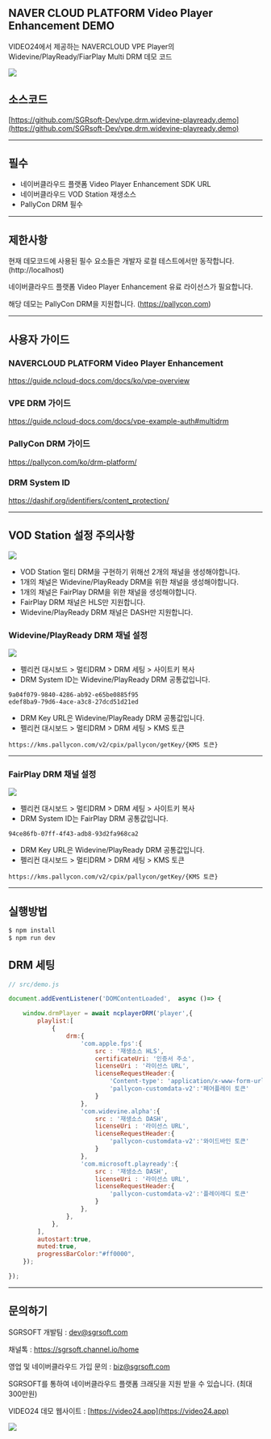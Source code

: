 ## NAVER CLOUD PLATFORM Video Player Enhancement DEMO

VIDEO24에서 제공하는 NAVERCLOUD VPE Player의 Widevine/PlayReady/FiarPlay Multi DRM 데모 코드

![](https://nnbkegvqsbcu5297614.cdn.ntruss.com/profile/202308/db85e25df98bf242d0ae25724a975dd7.png)



## 소스코드
[https://github.com/SGRsoft-Dev/vpe.drm.widevine-playready.demo](https://github.com/SGRsoft-Dev/vpe.drm.widevine-playready.demo)


*** 


## 필수
- 네이버클라우드 플랫폼 Video Player Enhancement SDK URL
- 네이버클라우드 VOD Station 재생소스
- PallyCon DRM 필수
***

## 제한사항

현재 데모코드에 사용된 필수 요소들은 개발자 로컬 테스트에서만 동작합니다. (http://localhost)

네이버클라우드 플랫폼 Video Player Enhancement 유료 라이선스가 필요합니다.

해당 데모는 PallyCon DRM을 지원합니다. (https://pallycon.com)

***


## 사용자 가이드
### NAVERCLOUD PLATFORM Video Player Enhancement
https://guide.ncloud-docs.com/docs/ko/vpe-overview


### VPE DRM 가이드
https://guide.ncloud-docs.com/docs/vpe-example-auth#multidrm

### PallyCon DRM 가이드
https://pallycon.com/ko/drm-platform/


### DRM System ID 
https://dashif.org/identifiers/content_protection/


***

## VOD Station 설정 주의사항

![](https://nnbkegvqsbcu5297614.cdn.ntruss.com/profile/202308/bb9d8a4071ce9d0bb9d92cb5033d8e5d.png)
- VOD Station 멀티 DRM을 구현하기 위해선 2개의 채널을 생성해야합니다.
- 1개의 채널은 Widevine/PlayReady DRM을 위한 채널을 생성해야합니다.
- 1개의 채널은 FairPlay DRM을 위한 채널을 생성해야합니다.
- FairPlay DRM 채널은 HLS만 지원합니다.
- Widevine/PlayReady DRM 채널은 DASH만 지원합니다.

### Widevine/PlayReady DRM 채널 설정
![](https://nnbkegvqsbcu5297614.cdn.ntruss.com/profile/202308/07b143fb4d1960fb2238c8eb53834f32.png)

- 펠리컨 대시보드 > 멀티DRM > DRM 세팅 > 사이트키 복사
- DRM System ID는 Widevine/PlayReady DRM 공통값입니다.
```
9a04f079-9840-4286-ab92-e65be0885f95
edef8ba9-79d6-4ace-a3c8-27dcd51d21ed
```
- DRM Key URL은 Widevine/PlayReady DRM 공통값입니다.
- 펠리컨 대시보드 > 멀티DRM > DRM 세팅 > KMS 토큰
```
https://kms.pallycon.com/v2/cpix/pallycon/getKey/{KMS 토큰}
```

***

### FairPlay DRM 채널 설정

![](https://nnbkegvqsbcu5297614.cdn.ntruss.com/profile/202308/ae71c2c94ffc5011b81064fd81aecabf.png)

- 펠리컨 대시보드 > 멀티DRM > DRM 세팅 > 사이트키 복사
- DRM System ID는 FairPlay DRM 공통값입니다.
```
94ce86fb-07ff-4f43-adb8-93d2fa968ca2
```
- DRM Key URL은 Widevine/PlayReady DRM 공통값입니다.
- 펠리컨 대시보드 > 멀티DRM > DRM 세팅 > KMS 토큰
```
https://kms.pallycon.com/v2/cpix/pallycon/getKey/{KMS 토큰}
```

***

## 실행방법

```bash
$ npm install
$ npm run dev
```

## DRM 세팅

```javascript
// src/demo.js

document.addEventListener('DOMContentLoaded',  async ()=> {

    window.drmPlayer = await ncplayerDRM('player',{
        playlist:[
            {
                drm:{
                    'com.apple.fps':{
                        src : '재생소스 HLS',
                        certificateUri: '인증서 주소',
                        licenseUri : '라이선스 URL',
                        licenseRequestHeader:{
                            'Content-type': 'application/x-www-form-urlencoded',
                            'pallycon-customdata-v2':'페어플레이 토큰'
                        }
                    },
                    'com.widevine.alpha':{
                        src : '재생소스 DASH',
                        licenseUri : '라이선스 URL',
                        licenseRequestHeader:{
                            'pallycon-customdata-v2':'와이드바인 토큰'
                        }
                    },
                    'com.microsoft.playready':{
                        src : '재생소스 DASH',
                        licenseUri : '라이선스 URL',
                        licenseRequestHeader:{
                            'pallycon-customdata-v2':'플레이레디 토큰'
                        }
                    },
                },
            },
        ],
        autostart:true,
        muted:true,
        progressBarColor:"#ff0000",
    });

});


```

***


## 문의하기


SGRSOFT 개발팀  : dev@sgrsoft.com

채널톡 : https://sgrsoft.channel.io/home

영업 및 네이버클라우드 가입 문의 : biz@sgrsoft.com

SGRSOFT를 통하여 네이버클라우드 플랫폼 크래딧을 지원 받을 수 있습니다. (최대 300만원)


VIDEO24 데모 웹사이트 :
[https://video24.app](https://video24.app)

![](https://nnbkegvqsbcu5297614.cdn.ntruss.com/profile/202310/4f8b9055fd11fe2a1595586c52a7ec29.png)


